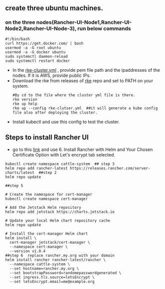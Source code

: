 ## create three ubuntu machines.
### on the three nodes(Rancher-UI-Node1,Rancher-UI-Node2,Rancher-UI-Node-3), run below commands
```
#!/bin/bash
curl https://get.docker.com/ | bash
usermod -a -G root ubuntu
usermod -a -G docker ubuntu
sudo systemctl daemon-reload
sudo systemctl restart docker
```

- In the [rke-cluster.yml](YML/rke-cluster.yml) , provide pem file path and the ipaddresses of the nodes.
If it is AWS, provide public IPs.
- Download the rke from releases of [rke](https://github.com/rancher/rke) repo and set to PATH on your system.
  ```
  #By cd to the file where the cluster yml file is there.
  rke version
  rke up help
  rke up --config rke-clutser.yml  ##it will generate a kube config file also after deploying the cluster.
  ```
- Install kubectl and use this config to test the cluster.

## Steps to install Rancher UI
- go to this [link](https://ranchermanager.docs.rancher.com/v2.0-v2.4/pages-for-subheaders/install-upgrade-on-a-kubernetes-cluster) and use 6. Install Rancher with Helm and Your Chosen Certificate Option with Let's encrypt tab selected.
```
kubectl create namespace cattle-system  ## step 3
helm repo add rancher-latest https://releases.rancher.com/server-charts/latest  ##step 2
helm repo update

##step 5

# Create the namespace for cert-manager
kubectl create namespace cert-manager

# Add the Jetstack Helm repository
helm repo add jetstack https://charts.jetstack.io

# Update your local Helm chart repository cache
helm repo update

# Install the cert-manager Helm chart
helm install \
  cert-manager jetstack/cert-manager \
  --namespace cert-manager \
  --version v1.0.4
##step 6  replace rancher.my.org with your domain
helm install rancher rancher-latest/rancher \
  --namespace cattle-system \
  --set hostname=rancher.my.org \
  --set bootstrapPassword=randomepasswordgenerated \
  --set ingress.tls.source=letsEncrypt \
  --set letsEncrypt.email=me@example.org    
```
